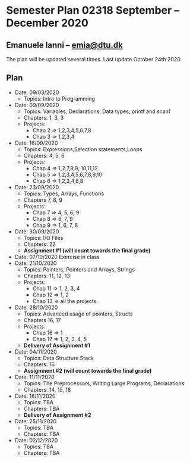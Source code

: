 # Semester Plan 02318 September – December 2020

## Emanuele Ianni – [emia@dtu.dk](mailto:emia@dtu.dk)

The plan will be updated several times. Last update October 24th 2020.

## Plan

- Date: 09/03/2020
  - Topics: Intro to Programming
- Date: 09/09/2020
  - Topics: Variables, Declarations, Data types, printf and scanf
  - Chapters: 1, 3, 3
  - Projects:
    - Chap 2 => 1,2,3,4,5,6,7,8
    - Chap 3 => 1,2,3,4
- Date: 16/09/2020
  - Topics: Expressions,Selection statements,Loops
  - Chapters: 4, 5,  6
  - Projects:
    - Chap 4 => 1,2,7,8,9, 10,11,12
    - Chap 5 => 1,2,3,4,5,6,7,8,9,10
    - Chap 6 => 1,2,3,4,6,8
- Date: 23/09/2020
  - Topics: Types, Arrays, Functions
  - Chapters 7, 8, 9
  - Projects:
    - Chap 7 => 4, 5, 6, 9
    - Chap 8 => 6, 7, 9
    - Chap 9 => 1, 6, 7, 8
- Date: 30/09/2020
  - Topics: I/O Files
  - Chapters: 22
  - **Assignment #1 (will count towards the final grade)**
- Date: 07/10/2020
  Exercise in class
- Date: 21/10/2020
  - Topics: Pointers, Pointers and Arrays, Strings
  - Chapters: 11, 12, 13
  - Projects:
    - Chap 11 => 1, 2, 3, 4
    - Chap 12 => 1, 2
    - Chap 13 => all the projects
- Date: 28/10/2020
  - Topics: Advanced usage of pointers, Structs
  - Chapters 16, 17
  - Projects:
    - Chap 16 => 1
    - Chap 17 => 1, 2, 3, 4, 5
  - **Delivery of  Assignment #1**
- Date: 04/11/2020
  - Topics: Data Structure Stack
  - Chapters: 16
  - **Assignment #2 (will count towards the final grade)**
- Date: 11/11/2020
  - Topics: The Preprocessors, Writing Large Programs, Declarations
  - Chapters: 14, 15, 18
- Date: 18/11/2020
  - Topics: TBA
  - Chapters: TBA
  - **Delivery of  Assignment #2**
- Date: 25/11/2020
  - Topics: TBA
  - Chapters: TBA
- Date: 02/12/2020
  - Topics: TBA
  - Chapters: TBA
  